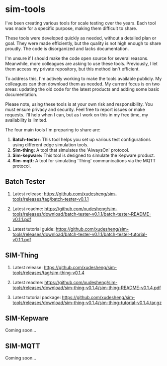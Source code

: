 # sim-tools
I've been creating various tools for scale testing over the years. Each tool was made for a specific purpose, making them difficult to share.

These tools were developed quickly as needed, without a detailed plan or goal. They were made efficiently, but the quality is not high enough to share proudly. The code is disorganized and lacks documentation.

I'm unsure if I should make the code open source for several reasons. Meanwhile, more colleagues are asking to use these tools. Previously, I let them access my private repository, but this method isn't efficient.

To address this, I'm actively working to make the tools available publicly. My colleagues can then download them as needed. My current focus is on two areas: updating the old code for the latest products and adding some basic documentation.

Please note, using these tools is at your own risk and responsibility. You must ensure privacy and security. Feel free to report issues or make requests. I'll help when I can, but as I work on this in my free time, my availability is limited.

The four main tools I'm preparing to share are:

1. **Batch-tester:** This tool helps you set up various test configurations using different edge simulation tools.
2. **Sim-thing:** A tool that simulates the 'AlwaysOn' protocol.
3. **Sim-kepware:** This tool is designed to simulate the Kepware product.
4. **Sim-mqtt:** A tool for simulating 'Thing' communications via the MQTT protocol.

## Batch Tester

1. Latest release: https://github.com/xudesheng/sim-tools/releases/tag/batch-tester-v0.1.1

2. Latest readme: https://github.com/xudesheng/sim-tools/releases/download/batch-tester-v0.1.1/batch-tester-README-v0.1.1.pdf

3. Latest tutorial guide: https://github.com/xudesheng/sim-tools/releases/download/batch-tester-v0.1.1/batch-tester-tutorial-v0.1.1.pdf



## SIM-Thing

1. Latest release: https://github.com/xudesheng/sim-tools/releases/tag/sim-thing-v0.1.4

2. Latest readme: https://github.com/xudesheng/sim-tools/releases/download/sim-thing-v0.1.4/sim-thing-README-v0.1.4.pdf

3. Latest tutorial package: https://github.com/xudesheng/sim-tools/releases/download/sim-thing-v0.1.4/sim-thing-tutorial-v0.1.4.tar.gz



## SIM-Kepware

Coming soon...



## SIM-MQTT

Coming soon...
